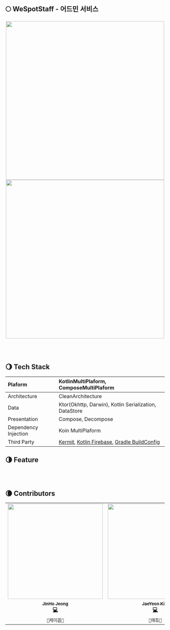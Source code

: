 ## 🌕 WeSpotStaff - 어드민 서비스 

<div align="center">
  <p align="center">
    <img src="https://github.com/user-attachments/assets/9d7ec810-5702-4333-85ed-444c5f8c17d4", height="500" />
    <img src="https://github.com/user-attachments/assets/25471221-36e0-4484-9d99-24e7ed0012b7", height="500" />
  </p>
</div>

</br></br>

## 🌖 Tech Stack 

| Plaform | KotlinMultiPlaform, ComposeMultiPlaform |
|:---|:---|
| Architecture | CleanArchitecture |
| Data | Ktor(Okhttp, Darwin), Kotlin Serialization, DataStore |
| Presentation | Compose, Decompose |
| Dependency Injection | Koin MultiPlaform |
| Third Party | [Kermit](https://github.com/touchlab/Kermit), [Kotlin Firebase](https://github.com/GitLiveApp/firebase-kotlin-sdk), [Gradle BuildConfig](https://github.com/gmazzo/gradle-buildconfig-plugin) |

## 🌗 Feature

</br></br>

## 🌘 Contributors 
<table>
  <tr>
    <td align="center"><a href="http://github.com/jeongjaino"><img src="https://avatars.githubusercontent.com/u/77484719?v=4" width="300px;" alt=""/><br /><sub><b>JinHo Jeong</sub></a><br /><a href="https://github.com/YAPP-Github/24th-App-Team-1-Android/commits/main?author=jeongjaino" title="Code">💻</a></td>
    <td align="center"><a href="https://github.com/kpeel5839"><img src="https://avatars.githubusercontent.com/u/89840550?v=4" width="300px;" alt=""/><br /><sub><b>JaeYeon Kim</sub></a><br /><a href="https://github.com/YAPP-Github/24th-App-Team-1-BE/commits/main?author=kpeel5839" title="Code">💻</a></td>
  </tr>
  <tr>
    <td align="center"><code>🍻제이콥🍻</td>
    <td align="center"><code>🍑매튜🍑</td>
  </tr>
</table>
